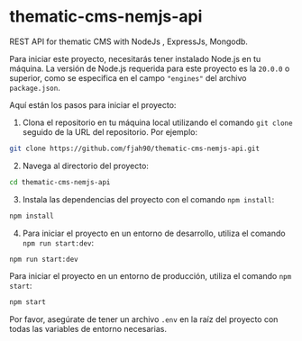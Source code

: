 # thematic-cms-nemjs-api
REST API for thematic CMS with NodeJs , ExpressJs, Mongodb.

Para iniciar este proyecto, necesitarás tener instalado Node.js en tu máquina. La versión de Node.js requerida para este proyecto es la `20.0.0` o superior, como se especifica en el campo `"engines"` del archivo `package.json`.

Aquí están los pasos para iniciar el proyecto:

1. Clona el repositorio en tu máquina local utilizando el comando `git clone` seguido de la URL del repositorio. Por ejemplo:

```bash
git clone https://github.com/fjah90/thematic-cms-nemjs-api.git
```

2. Navega al directorio del proyecto:

```bash
cd thematic-cms-nemjs-api
```

3. Instala las dependencias del proyecto con el comando `npm install`:

```bash
npm install
```

4. Para iniciar el proyecto en un entorno de desarrollo, utiliza el comando `npm run start:dev`:

```bash
npm run start:dev
```

Para iniciar el proyecto en un entorno de producción, utiliza el comando `npm start`:

```bash
npm start
```

Por favor, asegúrate de tener un archivo `.env` en la raíz del proyecto con todas las variables de entorno necesarias.